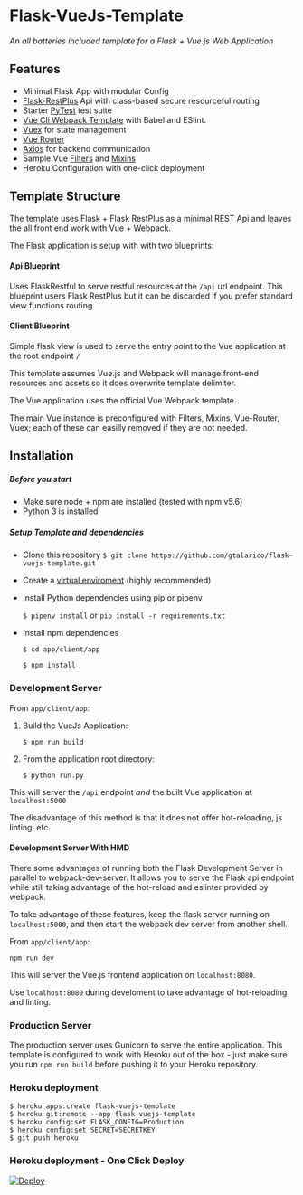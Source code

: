 # Flask-VueJs-Template

_An all batteries included template for a Flask + Vue.js Web Application_


## Features
* Minimal Flask App with modular Config
* [Flask-RestPlus](http://flask-restplus.readthedocs.io) Api with class-based secure resourceful routing
* Starter [PyTest](http://pytest.org) test suite
* [Vue Cli Webpack Template](https://github.com/vuejs-templates/webpack) with Babel and ESlint.
* [Vuex](https://vuex.vuejs.org/) for state management
* [Vue Router](https://router.vuejs.org/)
* [Axios](https://vuex.vuejs.org/) for backend communication
* Sample Vue [Filters](https://vuejs.org/v2/guide/filters.html) and [Mixins](https://vuejs.org/v2/guide/mixins.html)
* Heroku Configuration with one-click deployment

## Template Structure

The template uses Flask + Flask RestPlus as a minimal REST Api and leaves the all front end work with Vue + Webpack.

The Flask application is setup with with two blueprints:


#### Api Blueprint

Uses FlaskRestful to serve restful resources at the `/api` url endpoint.
This blueprint users Flask RestPlus but it can be discarded if you prefer standard view functions routing.

#### Client Blueprint

Simple flask view is used to serve the entry point to the Vue application at the root endpoint `/`

This template assumes Vue.js and Webpack will manage front-end resources and assets so it does overwrite template delimiter.

The Vue application uses the official Vue Webpack template.

The main Vue instance is preconfigured with Filters, Mixins, Vue-Router, Vuex; each of these can easilly removed if they are not needed.



## Installation

##### Before you start
 
* Make sure node + npm are installed (tested with npm v5.6)
* Python 3 is installed

##### Setup Template and dependencies 

* Clone this repository
	`$ git clone https://github.com/gtalarico/flask-vuejs-template.git`

* Create a [virtual enviroment](https://packaging.python.org/tutorials/managing-dependencies/#managing-dependencies) (highly recommended) 
* Install Python dependencies using pip or pipenv

	`$ pipenv install` or `pip install -r requirements.txt`

* Install npm dependencies
	
	`$ cd app/client/app`

	`$ npm install`


### Development Server


From `app/client/app`:

1. Build the VueJs Application:

	`$ npm run build`

2. From the application root directory:

	`$ python run.py`

This will server the `/api` endpoint _and_ the built Vue application at `localhost:5000`

The disadvantage of this method is that it does not offer hot-reloading, js linting, etc.

#### Development Server With HMD

There some advantages of running both the Flask Development Server in parallel to webpack-dev-server. It allows you to serve the Flask api endpoint while still taking advantage of the hot-reload and eslinter provided by webpack.

To take advantage of these features, keep the flask server running on `localhost:5000`, and then start the webpack dev server from another shell.

From `app/client/app`:

`npm run dev`

This will server the Vue.js frontend application on `localhost:8080`.

Use `localhost:8080` during develoment to take advantage of hot-reloading and linting.

### Production Server

The production server uses Gunicorn to serve the entire application.
This template is configured to work with Heroku out of the box - just make sure you run `npm run build` before pushing it to your Heroku repository.


### Heroku deployment

```
$ heroku apps:create flask-vuejs-template
$ heroku git:remote --app flask-vuejs-template
$ heroku config:set FLASK_CONFIG=Production
$ heroku config:set SECRET=SECRETKEY
$ git push heroku
```

### Heroku deployment - One Click Deploy

[![Deploy](https://www.herokucdn.com/deploy/button.svg)](https://heroku.com/deploy?template=https://github.com/gtalarico/flask-vuejs-template)
